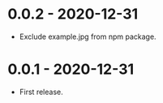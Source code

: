 # 0.0.2 - 2020-12-31

- Exclude example.jpg from npm package.
# 0.0.1 - 2020-12-31

- First release.